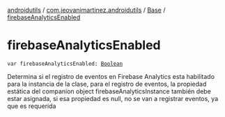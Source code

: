 [androidutils](../../index.md) / [com.jeovanimartinez.androidutils](../index.md) / [Base](index.md) / [firebaseAnalyticsEnabled](./firebase-analytics-enabled.md)

# firebaseAnalyticsEnabled

`var firebaseAnalyticsEnabled: `[`Boolean`](https://kotlinlang.org/api/latest/jvm/stdlib/kotlin/-boolean/index.html)

Determina si el registro de eventos en Firebase Analytics esta habilitado para la instancia de la clase, para el registro de eventos,
la propiedad estática del companion object firebaseAnalyticsInstance también debe estar asignada, si esa propiedad es null, no se van
a registrar eventos, ya que es requerida

